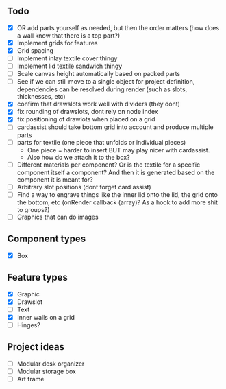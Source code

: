 ## Todo
- [x] OR add parts yourself as needed, but then the order matters (how does a wall know that there is a top part?)
- [x] Implement grids for features
- [x] Grid spacing
- [ ] Implement inlay textile cover thingy
- [ ] Implement lid textile sandwich thingy
- [ ] Scale canvas height automatically based on packed parts
- [ ] See if we can still move to a single object for project definition, dependencies can be resolved during render (such as slots, thicknesses, etc)
- [x] confirm that drawslots work well with dividers (they dont)
- [x] fix rounding of drawslots, dont rely on node index
- [x] fix positioning of drawlots when placed on a grid
- [ ] cardassist should take bottom grid into account and produce multiple parts
- [ ] parts for textile (one piece that unfolds or individual pieces)
  - One piece = harder to insert BUT may play nicer with cardassist.
  - Also how do we attach it to the box?
- [ ] Different materials per component? Or is the textile for a specific component itself a component? And then it is generated based on the component it is meant for?
- [ ] Arbitrary slot positions (dont forget card assist)
- [ ] Find a way to engrave things like the inner lid onto the lid, the grid onto the bottom, etc (onRender callback (array)? As a hook to add more shit to groups?)
- [ ] Graphics that can do images

## Component types
- [x] Box

## Feature types
- [x] Graphic
- [x] Drawslot
- [ ] Text
- [x] Inner walls on a grid
- [ ] Hinges?

## Project ideas
- [ ] Modular desk organizer
- [ ] Modular storage box
- [ ] Art frame
